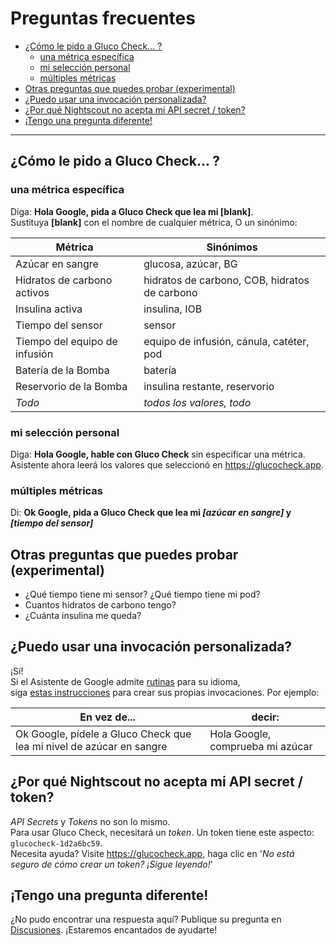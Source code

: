 # Preguntas frecuentes

<!-- START doctoc generated TOC please keep comment here to allow auto update -->
<!-- DON'T EDIT THIS SECTION, INSTEAD RE-RUN doctoc TO UPDATE -->

- [¿Cómo le pido a Gluco Check... ?](#%C2%BFc%C3%B3mo-puedo-preguntar-a-gluco-check-por-)
  - [una métrica específica](#a-specific-metric)
  - [mi selección personal](#my-personal-selection)
  - [múltiples métricas](#multiple-metrics)
- [Otras preguntas que puedes probar (experimental)](#other-questions-you-can-try-experimental)
- [¿Puedo usar una invocación personalizada?](#can-i-use-a-custom-invocation)
- [¿Por qué Nightscout no acepta mi API secret / token?](#why-is-nightscout-not-accepting-my-api-secret--token)
- [¡Tengo una pregunta diferente!](#i-have-a-different-question)

<!-- END doctoc generated TOC please keep comment here to allow auto update -->

---

## ¿Cómo le pido a Gluco Check... ?

### una métrica específica

Diga: **Hola Google, pida a Gluco Check que lea mi [blank]**.  
Sustituya **[blank]** con el nombre de cualquier métrica, O un sinónimo:

| Métrica                       | Sinónimos                                     |
| ----------------------------- | --------------------------------------------- |
| Azúcar en sangre              | glucosa, azúcar, BG                           |
| Hidratos de carbono activos   | hidratos de carbono, COB, hidratos de carbono |
| Insulina activa               | insulina, IOB                                 |
| Tiempo del sensor             | sensor                                        |
| Tiempo del equipo de infusión | equipo de infusión, cánula, catéter, pod      |
| Batería de la Bomba           | batería                                       |
| Reservorio de la Bomba        | insulina restante, reservorio                 |
| _Todo_                        | _todos los valores, todo_                     |

### mi selección personal

Diga: **Hola Google, hable con Gluco Check** sin especificar una métrica.  
Asistente ahora leerá los valores que seleccionó en https://glucocheck.app.

### múltiples métricas

Di: **Ok Google, pida a Gluco Check que lea mi _[azúcar en sangre]_ y _[tiempo del sensor]_**

## Otras preguntas que puedes probar (experimental)

- ¿Qué tiempo tiene mi sensor? ¿Qué tiempo tiene mi pod?
- Cuantos hidratos de carbono tengo?
- ¿Cuánta insulina me queda?

## ¿Puedo usar una invocación personalizada?

¡Sí!  
Si el Asistente de Google admite [rutinas](https://support.google.com/googlenest/answer/7029585?co=GENIE.Platform%3DAndroid&hl=en) para su idioma,  
siga [estas instrucciones](https://glucocheck.app/routines) para crear sus propias invocaciones. Por ejemplo:

| En vez de...                                                         | decir:                           |
| -------------------------------------------------------------------- | -------------------------------- |
| Ok Google, pídele a Gluco Check que lea mi nivel de azúcar en sangre | Hola Google, comprueba mi azúcar |

## ¿Por qué Nightscout no acepta mi API secret / token?

_API Secrets_ y _Tokens_ no son lo mismo.  
Para usar Gluco Check, necesitará un _token_. Un token tiene este aspecto: `glucocheck-1d2a6bc59`.  
Necesita ayuda? Visite https://glucocheck.app, haga clic en '_No está seguro de cómo crear un token? ¡Sigue leyendo!_'

## ¡Tengo una pregunta diferente!

¿No pudo encontrar una respuesta aquí? Publique su pregunta en [Discusiones](https://github.com/nielsmaerten/gluco-check/discussions). ¡Estaremos encantados de ayudarte!
